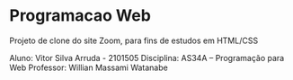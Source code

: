 # Programacao Web
 Projeto de clone do site Zoom, para fins de estudos em HTML/CSS
 
 Aluno: Vitor Silva Arruda - 2101505
 Disciplina: AS34A – Programação para Web
 Professor: Willian Massami Watanabe
